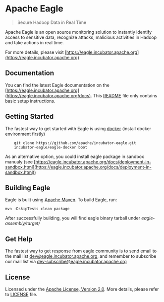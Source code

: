 <!--
{% comment %}
Licensed to the Apache Software Foundation (ASF) under one or more
contributor license agreements.  See the NOTICE file distributed with
this work for additional information regarding copyright ownership.
The ASF licenses this file to you under the Apache License, Version 2.0
(the "License"); you may not use this file except in compliance with
the License.  You may obtain a copy of the License at

http://www.apache.org/licenses/LICENSE-2.0

Unless required by applicable law or agreed to in writing, software
distributed under the License is distributed on an "AS IS" BASIS,
WITHOUT WARRANTIES OR CONDITIONS OF ANY KIND, either express or implied.
See the License for the specific language governing permissions and
limitations under the License.
{% endcomment %}
-->

# Apache Eagle

>  Secure Hadoop Data in Real Time

Apache Eagle is an open source monitoring solution to instantly identify access to sensitive data, recognize attacks, malicious activities in Hadoop and take actions in real time.

For more details, please visit [https://eagle.incubator.apache.org](https://eagle.incubator.apache.org)

## Documentation
You can find the latest Eagle documentation on the [https://eagle.incubator.apache.org](https://eagle.incubator.apache.org/docs). This [README](README) file only contains basic setup instructions.

## Getting Started
The fastest way to get started with Eagle is using [docker](https://github.com/docker/docker) (install docker environment firstly)

        git clone https://github.com/apache/incubator-eagle.git
        incubator-eagle/eagle-docker boot

As an alternative option, you could install eagle package in sandbox manualy (see [https://eagle.incubator.apache.org/docs/deployment-in-sandbox.html](https://eagle.incubator.apache.org/docs/deployment-in-sandbox.html))

## Building Eagle
Eagle is built using [Apache Maven](https://maven.apache.org/). To build Eagle, run:

    mvn -DskipTests clean package

After successfully building, you will find eagle binary tarball under _eagle-assembly/target/_

## Get Help
The fastest way to get response from eagle community is to send email to the mail list [dev@eagle.incubator.apache.org](mailto:dev@eagle.incubator.apache.org),
and remember to subscribe our mail list via [dev-subscribe@eagle.incubator.apache.org](mailto:dev-subscribe@eagle.incubator.apache.org)

## License
Licensed under the [Apache License, Version 2.0](http://www.apache.org/licenses/LICENSE-2.0). More details, please refer to [LICENSE](LICENSE) file.
